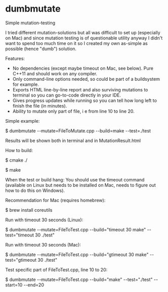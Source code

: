# dumbmutate
Simple mutation-testing

I tried different mutation-solutions but all was difficult to set up (especially on Mac) 
and since mutation testing is of questionable utility anyway I didn't want to spend too
much time on it so I created my own as-simple as possible (hence "dumb") solution.


Features:
- No dependencies (except maybe timeout on Mac, see below). Pure C++11 and should work on
any compiler.
- Only command-line options needed, so could be part of a buildsystem for example.
- Exports HTML line-by-line report and also surviving mutations to terminal so you can
go-to-code directly in your IDE.
- Gives progress updates while running so you can tell how long left to finish the file
(in minutes).
- Ability to mutate only part of file, i e from line 10 to line 20.


Simple example:

$ dumbmutate --mutate=FileToMutate.cpp --build=make --test=./test

Results will be shown both in terminal and in MutationResult.html


How to build:

$ cmake ./

$ make



When the test or build hang:
You should use the timeout command (available on Linux but needs to be installed on Mac,
needs to figure out how to do this on Windows).


Recommendation for Mac (requires homebrew):

$ brew install coreutils


Run with timeout 30 seconds (Linux):

$ dumbmutate --mutate=FileToTest.cpp --build="timeout 30 make" --test="timeout 30 ./test"


Run with timeout 30 seconds (Mac):

$ dumbmutate --mutate=FileToTest.cpp --build="gtimeout 30 make" --test="gtimeout 30 ./test"


Test specific part of FileToTest.cpp, line 10 to 20:

$ dumbmutate --mutate=FileToTest.cpp --build="make" --test="./test" --start=10 --end=20
